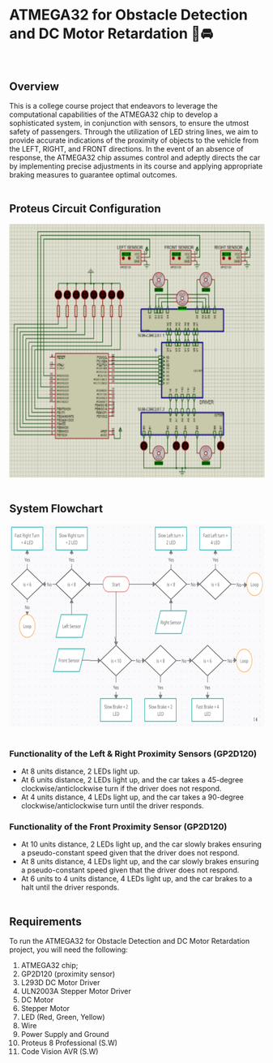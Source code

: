 # ATMEGA32 for Obstacle Detection and DC Motor Retardation :traffic_light::oncoming_automobile:<br><br>


## Overview
This is a college course project that endeavors to leverage the computational capabilities of the ATMEGA32 chip to develop a 
sophisticated system, in conjunction with sensors, to ensure the utmost safety of passengers. Through the utilization of LED 
string lines, we aim to provide accurate indications of the proximity of objects to the vehicle from the LEFT, RIGHT, and FRONT 
directions. In the event of an absence of response, the ATMEGA32 chip assumes control and adeptly directs the car by implementing 
precise adjustments in its course and applying appropriate braking measures to guarantee optimal outcomes.<br><br>

## Proteus Circuit Configuration
<img src="Documents/Circuit_Diagram.PNG" alt="Circuit Diagram" width="600" height="500"><br><br>

## System Flowchart
<img src="Documents/Flowchart.PNG" alt="Circuit Diagram" width="800" height="400"><br><br>

### Functionality of the Left & Right Proximity Sensors (GP2D120)
- At 8 units distance, 2 LEDs light up.
- At 6 units distance, 2 LEDs light up, and the car takes a 45-degree clockwise/anticlockwise turn if the driver does not respond.
- At 4 units distance, 4 LEDs light up, and the car takes a 90-degree clockwise/anticlockwise turn until the driver responds.

### Functionality of the Front Proximity Sensor (GP2D120)
- At 10 units distance, 2 LEDs light up, and the car slowly brakes ensuring a pseudo-constant speed given that the driver does not respond.
- At 8 units distance, 4 LEDs light up, and the car slowly brakes ensuring a pseudo-constant speed given that the driver does not respond.
- At 6 units to 4 units distance, 4 LEDs light up, and the car brakes to a halt until the driver responds.<br><br>


## Requirements
To run the ATMEGA32 for Obstacle Detection and DC Motor Retardation project, you will need the following:

1. ATMEGA32 chip;
2. GP2D120 (proximity sensor)
3. L293D DC Motor Driver
4. ULN2003A Stepper Motor Driver
5. DC Motor
6. Stepper Motor
7. LED (Red, Green, Yellow)
8. Wire
9. Power Supply and Ground
10. Proteus 8 Professional (S.W)
11. Code Vision AVR (S.W)


